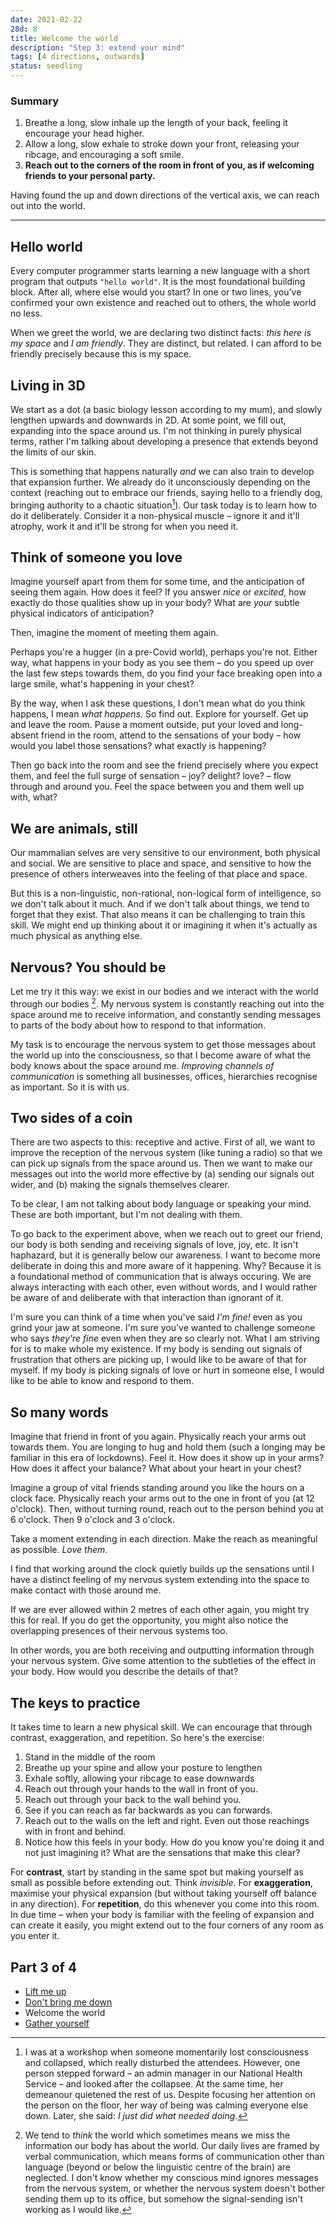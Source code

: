 ```yaml
---
date: 2021-02-22
28d: 8
title: Welcome the world
description: "Step 3: extend your mind"
tags: [4 directions, outwards]
status: seedling
---
```


### Summary

1. Breathe a long, slow inhale up the length of your back, feeling it encourage your head higher.
2. Allow a long, slow exhale to stroke down your front, releasing your ribcage, and encouraging a soft smile.
3. **Reach out to the corners of the room in front of you, as if welcoming friends to your personal party.**

Having found the up and down directions of the vertical axis, we can reach out into the world.

---

## Hello world

Every computer programmer starts learning a new language with a short program that outputs `"hello world"`. It is the most foundational building block. After all, where else would you start? In one or two lines, you've confirmed your own existence and reached out to others, the whole world no less.

When we greet the world, we are declaring two distinct facts: _this here is my space_ and _I am friendly_. They are distinct, but related. I can afford to be friendly precisely because this is my space.

## Living in 3D

We start as a dot (a basic biology lesson according to my mum), and slowly lengthen upwards and downwards in 2D. At some point, we fill out, expanding into the space around us. I'm not thinking in purely physical terms, rather I'm talking about developing a presence that extends beyond the limits of our skin.

This is something that happens naturally _and_ we can also train to develop that expansion further. We already do it unconsciously depending on the context (reaching out to embrace our friends, saying hello to a friendly dog, bringing authority to a chaotic situation[^fn-first-aid]). Our task today is to learn how to do it deliberately. Consider it a non-physical muscle – ignore it and it'll atrophy, work it and it'll be strong for when you need it.

[^fn-first-aid]: I was at a workshop when someone momentarily lost consciousness and collapsed, which really disturbed the attendees. However, one person stepped forward – an admin manager in our National Health Service – and looked after the collapsee. At the same time, her demeanour quietened the rest of us. Despite focusing her attention on the person on the floor, her way of being was calming everyone else down. Later, she said: _I just did what needed doing_.

## Think of someone you love

Imagine yourself apart from them for some time, and the anticipation of seeing them again. How does it feel? If you answer _nice_ or _excited_, how exactly do those qualities show up in your body? What are _your_ subtle physical indicators of anticipation?

Then, imagine the moment of meeting them again.

Perhaps you're a hugger (in a pre-Covid world), perhaps you're not. Either way, what happens in your body as you see them – do you speed up over the last few steps towards them, do you find your face breaking open into a large smile, what's happening in your chest?

By the way, when I ask these questions, I don't mean what do you think happens, I mean _what happens_. So find out. Explore for yourself. Get up and leave the room. Pause a moment outside, put your loved and long-absent friend in the room, attend to the sensations of your body – how would you label those sensations? what exactly is happening?

Then go back into the room and see the friend precisely where you expect them, and feel the full surge of sensation – joy? delight? love? – flow through and around you. Feel the space between you and them well up with, what?

## We are animals, still

Our mammalian selves are very sensitive to our environment, both physical and social. We are sensitive to place and space, and sensitive to how the presence of others interweaves into the feeling of that place and space.

But this is a non-linguistic, non-rational, non-logical form of intelligence, so we don't talk about it much. And if we don't talk about things, we tend to forget that they exist. That also means it can be challenging to train this skill. We might end up thinking about it or imagining it when it's actually as much physical as anything else.

## Nervous? You should be

Let me try it this way: we exist in our bodies and we interact with the world through our bodies [^fn-missing]. My nervous system is constantly reaching out into the space around me to receive information, and constantly sending messages to parts of the body about how to respond to that information.

[^fn-missing]: We tend to _think_ the world which sometimes means we miss the information our body has about the world. Our daily lives are framed by verbal communication, which means forms of communication other than language (beyond or below the linguistic centre of the brain) are neglected. I don't know whether my conscious mind ignores messages from the nervous system, or whether the nervous system doesn't bother sending them up to its office, but somehow the signal-sending isn't working as I would like.

My task is to encourage the nervous system to get those messages about the world up into the consciousness, so that I become aware of what the body knows about the space around me. _Improving channels of communication_ is something all businesses, offices, hierarchies recognise as important. So it is with us.

## Two sides of a coin

There are two aspects to this: receptive and active. First of all, we want to improve the reception of the nervous system (like tuning a radio) so that we can pick up signals from the space around us. Then we want to make our messages out into the world more effective by (a) sending our signals out wider, and (b) making the signals themselves clearer.

To be clear, I am not talking about body language or speaking your mind. These are both important, but I'm not dealing with them.

To go back to the experiment above, when we reach out to greet our friend, our body is both sending and receiving signals of love, joy, etc. It isn't haphazard, but it is generally below our awareness. I want to become more deliberate in doing this and more aware of it happening. Why? Because it is a foundational method of communication that is always occuring. We are always interacting with each other, even without words, and I would rather be aware of and deliberate with that interaction than ignorant of it.

I'm sure you can think of a time when you've said _I'm fine!_ even as you grind your jaw at someone. I'm sure you've wanted to challenge someone who says _they're fine_ even when they are so clearly not. What I am striving for is to make whole my existence. If my body is sending out signals of frustration that others are picking up, I would like to be aware of that for myself. If my body is picking signals of love or hurt in someone else, I would like to be able to know and respond to them.

## So many words

Imagine that friend in front of you again. Physically reach your arms out towards them. You are longing to hug and hold them (such a longing may be familiar in this era of lockdowns). Feel it. How does it show up in your arms? How does it affect your balance? What about your heart in your chest?

Imagine a group of vital friends standing around you like the hours on a clock face. Physically reach your arms out to the one in front of you (at 12 o'clock). Then, without turning round, reach out to the person behind you at 6 o'clock. Then 9 o'clock and 3 o'clock.

Take a moment extending in each direction. Make the reach as meaningful as possible. _Love them_.

I find that working around the clock quietly builds up the sensations until I have a distinct feeling of my nervous system extending into the space to make contact with those around me.

If we are ever allowed within 2 metres of each other again, you might try this for real. If you do get the opportunity, you might also notice the overlapping presences of their nervous systems too.

In other words, you are both receiving and outputting information through your nervous system. Give some attention to the subtleties of the effect in your body. How would you describe the details of that?

## The keys to practice

It takes time to learn a new physical skill. We can encourage that through contrast, exaggeration, and repetition. So here's the exercise:

1. Stand in the middle of the room
2. Breathe up your spine and allow your posture to lengthen
3. Exhale softly, allowing your ribcage to ease downwards
4. Reach out through your hands to the wall in front of you.
5. Reach out through your back to the wall behind you.
6. See if you can reach as far backwards as you can forwards.
7. Reach out to the walls on the left and right. Even out those reachings with in front and behind.
8. Notice how this feels in your body. How do you know you're doing it and not just imagining it? What are the sensations that make this clear?

For **contrast**, start by standing in the same spot but making yourself as small as possible before extending out. Think _invisible_. For **exaggeration**, maximise your physical expansion (but without taking yourself off balance in any direction). For **repetition**, do this whenever you come into this room. In due time – when your body is familiar with the feeling of expansion and can create it easily, you might extend out to the four corners of any room as you enter it.

## Part 3 of 4

- [Lift me up](/lift-me-up)
- [Don't bring me down](/dont-bring-me-down)
- Welcome the world
- [Gather yourself](/gather-yourself)
